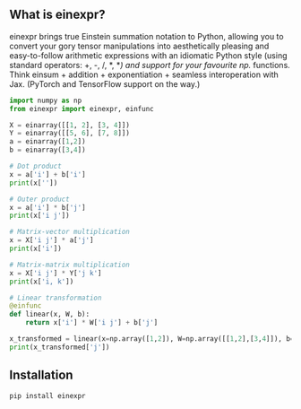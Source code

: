 ## What is einexpr?

einexpr brings true Einstein summation notation to Python, allowing you to convert your gory tensor manipulations into aesthetically pleasing and easy-to-follow arithmetic expressions with an idiomatic Python style (using standard operators: +, -, /, *, **) and support for your favourite np.* functions. Think einsum + addition + exponentiation + seamless interoperation with Jax. (PyTorch and TensorFlow support on the way.)

```python
import numpy as np
from einexpr import einexpr, einfunc

X = einarray([[1, 2], [3, 4]])
Y = einarray([[5, 6], [7, 8]])
a = einarray([1,2])
b = einarray([3,4])

# Dot product
x = a['i'] + b['i']
print(x[''])

# Outer product
x = a['i'] * b['j']
print(x['i j'])

# Matrix-vector multiplication
x = X['i j'] * a['j']
print(x['i'])

# Matrix-matrix multiplication
x = X['i j'] * Y['j k']
print(x['i, k'])

# Linear transformation
@einfunc
def linear(x, W, b):
    return x['i'] * W['i j'] + b['j']

x_transformed = linear(x=np.array([1,2]), W=np.array([[1,2],[3,4]]), b=np.array([5,6]))
print(x_transformed['j'])
```

## Installation

```bash
pip install einexpr
```